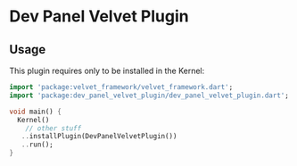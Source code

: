 # Dev Panel Velvet Plugin

## Usage

This plugin requires only to be installed in the Kernel:

```dart
import 'package:velvet_framework/velvet_framework.dart';
import 'package:dev_panel_velvet_plugin/dev_panel_velvet_plugin.dart';

void main() {
  Kernel()
    // other stuff
   ..installPlugin(DevPanelVelvetPlugin())
   ..run();
}
```